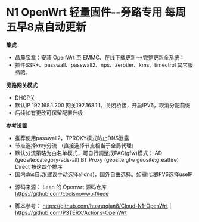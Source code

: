 # N1 OpenWrt 轻量固件--旁路专用 每周五早8点自动更新

**集成**
- 晶晨宝盒：安装 OpenWrt 至 EMMC、在线下载更新——>完整更新全系统；
- 插件SSR+、passwall、passwall2、nps、zerotier、kms、timectrol 其它服务略。


**旁路网关模式**
- DHCP关
- 默认IP 192.168.1.200 网关192.168.1.1，关闭桥接，开启IPV6，取消分配前缀
- 后续如有更改可保留配置升级

**参考设置**
- 推荐使用passwall2，TPROXY模式防止DNS泄露
- 节点选择xray分流 （直接选择节点相当于全局代理）
- 默认分流策略为白名单模式，可自行调整成PAC(gfw)模式：
AD (geosite:category-ads-all)
BT
Proxy (geosite:gfw geosite:greatfire)
Direct
按这四个排序
- 国内dns自动(建议手动选择alidns)，国外自由选择。如需代理IPV6选择useIP
* 源码来源： Lean 的 Openwrt 源码仓库 https://github.com/coolsnowwolf/lede
- 脚本参考： https://github.com/huangqian8/Cloud-N1-OpenWrt | https://github.com/P3TERX/Actions-OpenWrt
